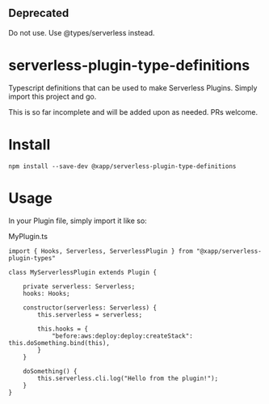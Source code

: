 ## Deprecated 

Do not use.  Use @types/serverless instead.

# serverless-plugin-type-definitions

Typescript definitions that can be used to make Serverless Plugins. Simply import this project and
go.

This is so far incomplete and will be added upon as needed. PRs welcome.

# Install

```
npm install --save-dev @xapp/serverless-plugin-type-definitions
```

# Usage

In your Plugin file, simply import it like so:

MyPlugin.ts
```
import { Hooks, Serverless, ServerlessPlugin } from "@xapp/serverless-plugin-types"

class MyServerlessPlugin extends Plugin {

    private serverless: Serverless;
    hooks: Hooks;

    constructor(serverless: Serverless) {
        this.serverless = serverless;

        this.hooks = {
            "before:aws:deploy:deploy:createStack": this.doSomething.bind(this),
        }
    }

    doSomething() {
        this.serverless.cli.log("Hello from the plugin!");
    }
}
```
